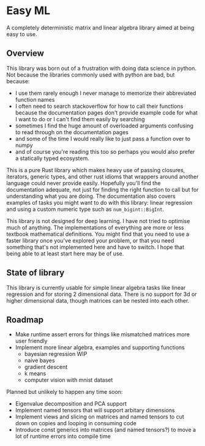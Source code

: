 # Easy ML

A completely deterministic matrix and linear algebra library aimed at being easy to use.

## Overview
This library was born out of a frustration with doing data science in python. Not because the libraries commonly used with python are bad, but because:
- I use them rarely enough I never manage to memorize their abbreviated function names
- I often need to search stackoverflow for how to call their functions because the documentation pages don't provide example code for what I want to do or I can't find them easily by searching
- sometimes I find the huge amount of overloaded arguments confusing to read through on the documentation pages
- and some of the time I would really like to just pass a function over to numpy
- and of course you're reading this too so perhaps you would also prefer a statically typed ecosystem.

This is a pure Rust library which makes heavy use of passing closures, iterators, generic types, and other rust idioms that wrappers around another language could never provide easily. Hopefully you'll find the documentation adequate, not just for finding the right function to call but for understanding what you are doing. The documentation also covers examples of tasks you might want to do with this library: linear regression and using a custom numeric type such as `num_bigint::BigInt`.

This library is not designed for deep learning. I have not tried to optimise much of anything. The implementations of everything are more or less textbook mathematical definitions. You might find that you need to use a faster library once you've explored your problem, or that you need something that's not implemented here and have to switch. I hope that being able to at least start here may be of use.

## State of library

This library is currently usable for simple linear algebra tasks like linear regression and for storing 2 dimensional data. There is no support for 3d or higher dimensional data, though matrices can be nested into each other.

## Roadmap

- Make runtime assert errors for things like mismatched matrices more user friendly
- Implement more linear algebra, examples and supporting functions
  - bayesian regression WIP
  - naive bayes
  - gradient descent
  - k means
  - computer vision with mnist dataset

Planned but unlikely to happen any time soon:

- Eigenvalue decomposition and PCA support
- Implement named tensors that will support arbitary dimensions
- Implement views and slicing on matrices and named tensors to cut down on copies and looping in consuming code
- Introduce const generics into matrices (and named tensors?) to move a lot of runtime errors into compile time

